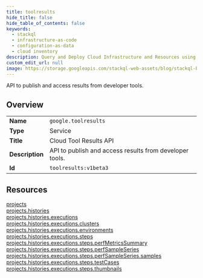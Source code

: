 ```yaml
---
title: toolresults
hide_title: false
hide_table_of_contents: false
keywords:
  - stackql
  - infrastructure-as-code
  - configuration-as-data
  - cloud inventory
description: Query and Deploy Cloud Infrastructure and Resources using SQL
custom_edit_url: null
image: https://storage.googleapis.com/stackql-web-assets/blog/stackql-blog-post-featured-image.png
---
```

API to publish and access results from developer tools.  
    

## Overview
<table><tbody>
<tr><td><b>Name</b></td><td><code>google.toolresults</code></td></tr>
<tr><td><b>Type</b></td><td>Service</td></tr>
<tr><td><b>Title</b></td><td>Cloud Tool Results API</td></tr>
<tr><td><b>Description</b></td><td>API to publish and access results from developer tools.</td></tr>
<tr><td><b>Id</b></td><td><code>toolresults:v1beta3</code></td></tr>
</tbody></table>

## Resources
<div class="row">
<div class="providerDocColumn">
<a href="/providers/google/toolresults/projects/">projects</a><br />
<a href="/providers/google/toolresults/projects.histories/">projects.histories</a><br />
<a href="/providers/google/toolresults/projects.histories.executions/">projects.histories.executions</a><br />
<a href="/providers/google/toolresults/projects.histories.executions.clusters/">projects.histories.executions.clusters</a><br />
<a href="/providers/google/toolresults/projects.histories.executions.environments/">projects.histories.executions.environments</a><br />
<a href="/providers/google/toolresults/projects.histories.executions.steps/">projects.histories.executions.steps</a><br />
</div>
<div class="providerDocColumn">
<a href="/providers/google/toolresults/projects.histories.executions.steps.perfMetricsSummary/">projects.histories.executions.steps.perfMetricsSummary</a><br />
<a href="/providers/google/toolresults/projects.histories.executions.steps.perfSampleSeries/">projects.histories.executions.steps.perfSampleSeries</a><br />
<a href="/providers/google/toolresults/projects.histories.executions.steps.perfSampleSeries.samples/">projects.histories.executions.steps.perfSampleSeries.samples</a><br />
<a href="/providers/google/toolresults/projects.histories.executions.steps.testCases/">projects.histories.executions.steps.testCases</a><br />
<a href="/providers/google/toolresults/projects.histories.executions.steps.thumbnails/">projects.histories.executions.steps.thumbnails</a><br />
</div>
</div>
